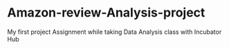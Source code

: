 # Amazon-review-Analysis-project
My first project Assignment while taking Data Analysis class with Incubator Hub
